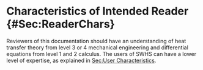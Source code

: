 # Characteristics of Intended Reader {#Sec:ReaderChars}

Reviewers of this documentation should have an understanding of heat transfer theory from level 3 or 4 mechanical engineering and differential equations from level 1 and 2 calculus. The users of SWHS can have a lower level of expertise, as explained in [Sec:User Characteristics](./SecUserChars.md#Sec:UserChars).
